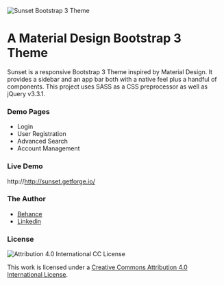 ![Sunset Bootstrap 3 Theme](https://user-images.githubusercontent.com/12038461/48175556-579e8a80-e2eb-11e8-8954-27b5cc05682f.png)

# A Material Design Bootstrap 3 Theme
Sunset is a responsive Bootstrap 3 Theme inspired by Material Design. It provides a sidebar and an app bar both with a native feel plus a handful of components. This project uses SASS as a CSS preprocessor as well as jQuery v3.3.1.

### Demo Pages

* Login
* User Registration
* Advanced Search
* Account Management

### Live Demo
http://http://sunset.getforge.io/

### The Author
* [Behance](https://www.behance.net/joserogerio)
* [Linkedin](https://www.linkedin.com/in/joserogeriofilho/)

### License
![Attribution 4.0 International CC License](https://i.creativecommons.org/l/by/4.0/88x31.png)

This work is licensed under a [Creative Commons Attribution 4.0 International License](http://creativecommons.org/licenses/by/4.0/).